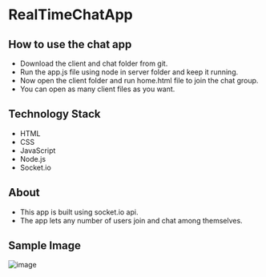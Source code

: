# RealTimeChatApp

## How to use the chat app
- Download the client and chat folder from git.
- Run the app.js file using node in server folder and keep it running.
- Now open the client folder and run home.html file to join the chat group.
- You can open as many client files as you want.

## Technology Stack
- HTML
- CSS
- JavaScript
- Node.js
- Socket.io

## About
- This app is built using socket.io api.
- The app lets any number of users join and chat among themselves.

## Sample Image

![image](https://user-images.githubusercontent.com/65817327/218776956-dd20032d-3777-49e5-9c83-3e97446ae406.jpg)
